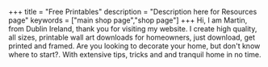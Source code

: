 +++
title = "Free Printables"
description = "Description here for Resources page"
keywords = ["main shop page","shop page"]
+++
Hi, I am Martin, from Dublin Ireland, thank you for visiting my website. I create high quality, all sizes, printable wall art downloads for homeowners, just download, get printed and framed. Are you looking to decorate your home, but don't know where to start?. With extensive tips, tricks and  and tranquil home in no time.
